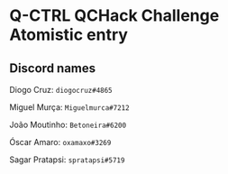 # Q-CTRL QCHack Challenge Atomistic entry

## Discord names

Diogo Cruz: `diogocruz#4865`

Miguel Murça: `Miguelmurca#7212`

João Moutinho: `Betoneira#6200`

Óscar Amaro: `oxamaxo#3269`

Sagar Pratapsi: `spratapsi#5719`
